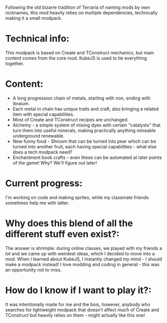 Following the old bizarre tradition of Terraria of naming mods by own nicknames, this mod heavily relies on multiple dependencies, technically making it a small modpack.
# Technical info: 
This modpack is based on Create and TConstruct mechanics, but main content comes from the core mod. KubeJS is used to tie everything together.
# Content:
- A long progression chain of metals, starting with iron, ending with ibraium.
- Each metal in chain has unique traits and craft, also bringing a related item with special capabilities.
- Most of Create and TConstruct recipes are unchanged.
- Alchemy - a simple system of mixing dyes with certain "catalysts" that turn them into useful minerals, making practically anything mineable underground renewable.
- New funny food - Shroom that can be turned into pear which can be turned into another fruit, each having special capabilities - what else does a tech modpack need?
- Enchantment book crafts - even these can be automated at later points of the game! Why? We'll figure out later!
# Current progress:
I'm working on code and making sprites, while my classmate friends sometimes help me with latter.
# Why does this blend of all the different stuff even exist?:
The answer is shrimple: during online classes, we played with my friends a lot and we came up with weirdest ideas, which I decided to move into a mod. When I learned about KubeJS, I instantly changed my mind - I should make a modpack instead! I love modding and coding in general - this was an opportunity not to miss.
# How do I know if I want to play it?:
It was intentionally made for me and the bois, however, anybody who searches for lightweight modpack that doesn't affect much of Create and TConstruct but heavily relies on them - might actually like this one!

